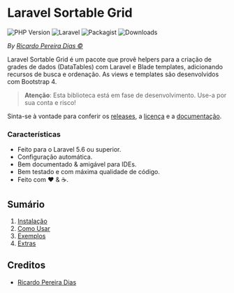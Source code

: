 # Laravel Sortable Grid

![PHP Version](https://img.shields.io/packagist/php-v/plexi/sortable-grid.svg)
![Laravel](https://img.shields.io/badge/laravel-5.6-red.svg?style=flat)
![Packagist](https://img.shields.io/packagist/v/plexi/sortable-grid.svg)
![Downloads](https://img.shields.io/packagist/dm/plexi/sortable-grid.svg)

*By [Ricardo Pereira Dias &copy;](https://github.com/rpdesignerfly)*

Laravel Sortable Grid é um pacote que provê helpers para a criação de grades de dados (DataTables) com Laravel e Blade templates, adicionando recursos de busca e ordenação. As views e templates são desenvolvidos com Bootstrap 4.

> **Atenção**:
> Esta biblioteca está em fase de desenvolvimento. Use-a por sua conta e risco!

Sinta-se à vontade para conferir os [releases](https://github.com/rpdesignerfly/sortable-grid/releases), a [licença](license.md) e a [documentação](https://rpdesignerfly.github.io/sortable-grid).

### Características

  * Feito para o Laravel 5.6 ou superior.
  * Configuração automática.
  * Bem documentado &amp; amigável para IDEs.
  * Bem testado e com máxima qualidade de código.
  * Feito com :heart: &amp; :coffee:.

## Sumário

  1. [Instalação](docs/01-Installation.md)
  2. [Como Usar](docs/02-Usage.md)
  3. [Exemplos](docs/03-Examples.md)
  4. [Extras](docs/04-Extras.md)
  

## Creditos

- [Ricardo Pereira Dias](https://github.com/rpdesignerfly)
